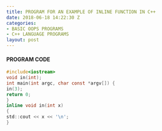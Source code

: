```yaml
---
title: PROGRAM FOR AN EXAMPLE OF INLINE FUNCTION IN C++
date: 2018-06-18 14:22:30 Z
categories:
- BASIC OOPS PROGRAMS
- C++ LANGUAGE PROGRAMS
layout: post
---
```


#### PROGRAM CODE


```c
#include<iostream>
void in(int);
int main(int argc, char const *argv[]) {
in(3);
return 0;
}
inline void in(int x)
{
std::cout << x << '\n';
}
```
